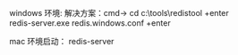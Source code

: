 windows 环境:
解决方案：cmd-> cd c:\\tools\\redistool +enter    
redis-server.exe redis.windows.conf +enter

mac 环境启动：
redis-server
